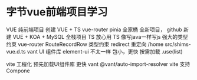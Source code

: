 # 字节vue前端项目学习


VUE 纯前端项目 创建 VUE + TS vue-router pinia 全家桶 全新项目， github 新建
VUE + KOA + MySQL 全栈项目
TS 放心用
TS 像写java一样写js 强大的类型约束
vue-router
RouteRecordRow 类型约束
redirect 重定向 /home
src/shims-vue.d.ts
vant UI 组件库
element-ui 不太一样 包小，更快 按需加载 .use(list)

vite 工程化 预先加载UI组件库 更快 vant @vant/auto-import-resolver vite 支持 Compone